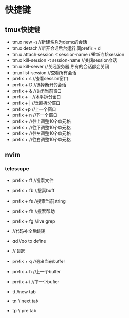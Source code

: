 # 快捷键
## tmux快捷键
* tmux new -s //新建名称为demo的会话
* tmux detach //断开会话后台运行,同prefix + d
* tmux attach-session -t session-name //重新连接session
* tmux kill-session -t session-name //关闭session会话
* tmux kill-server //关闭服务器,所有的会话都会关闭
* tmux list-session //查看所有会话
* prefix + s //查看session窗口
* prefix + D //选择断开的会话
* prefix + & //关闭当前窗口
* prefix + - //水平拆分窗口
* prefix + | //垂直拆分窗口
* prefix +p //上一个窗口
* prefix + n //下一个窗口
* prefix + <c-k> //往上调整10个单元格
* prefix + <c-j> //往下调整10个单元格
* prefix + <c-h> //往左调整10个单元格
* prefix + <c-l> //往右调整10个单元格


## nvim
### telescope
* prefix + ff //搜索文件
* prefix + fb //搜索buff
* prefix + fs //搜索当前string
* prefix + fh //搜索帮助
* prefix + fg //live grep

* <c-j> //代码补全后跳转
* gd //go to define
* <c-o> // 回退

* prefix + q //退出当前buffer
* prefix + h //上一个buffer
* prefix + l //下一个buffer

* tt //new tab
* tn // next tab
* tp // pre tab

